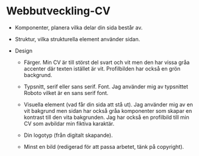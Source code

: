 # Webbutveckling-CV

* Komponenter, planera vilka delar din sida består av.

* Struktur, vilka strukturella element använder sidan.


* Design
   * Färger.
  Min CV är till störst del svart och vit men den har vissa gråa accenter där texten istället är vit.
  Profilbilden har också en grön backgrund.
  
   * Typsnitt, serif eller sans serif. Font.
  Jag använder mig av typsnittet Roboto vilket är en sans serif font. 
   
   * Visuella element (vad får din sida att stå ut).
  Jag använder mig av en vit bakgrund men sidan har också gråa komponenter som skapar en kontrast till den vita bakgrunden. Jag har också en profilbild till min CV som avbildar   min fiktiva karaktär.
   
   
   * Din logotyp (från digitalt skapande).
   
   
   * Minst en bild (redigerad för att passa arbetet, tänk på copyright).
